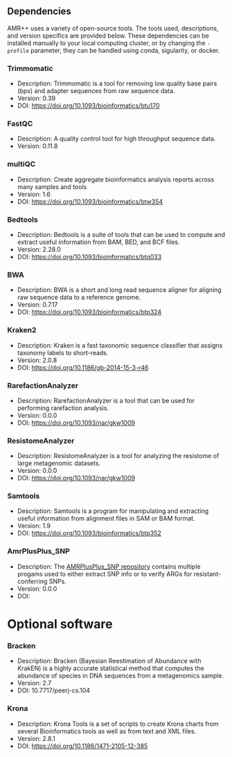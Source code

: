 Dependencies
------------

AMR++ uses a variety of open-source tools. The tools used, descriptions, and version specifics are provided below. These dependencies can be installed manually to your local computing cluster, or by changing the ```-profile``` parameter, they can be handled using conda, sigularity, or docker.

### Trimmomatic
  - Description: Trimmomatic is a tool for removing low quality base pairs (bps) and adapter sequences from raw sequence data.
  - Version: 0.39
  - DOI: https://doi.org/10.1093/bioinformatics/btu170
  
### FastQC
  - Description: A quality control tool for high throughput sequence data.
  - Version: 0.11.8

### multiQC
  - Description: Create aggregate bioinformatics analysis reports across many samples and tools
  - Version: 1.6
  - DOI: https://doi.org/10.1093/bioinformatics/btw354

### Bedtools
  - Description: Bedtools is a suite of tools that can be used to compute and extract useful information from BAM, BED, and BCF files.
  - Version: 2.28.0
  - DOI: https://doi.org/10.1093/bioinformatics/btq033

### BWA
  - Description: BWA is a short and long read sequence aligner for aligning raw sequence data to a reference genome.
  - Version: 0.7.17
  - DOI: https://doi.org/10.1093/bioinformatics/btp324

### Kraken2
  - Description: Kraken is a fast taxonomic sequence classifier that assigns taxonomy labels to short-reads.
  - Version: 2.0.8
  - DOI: https://doi.org/10.1186/gb-2014-15-3-r46

### RarefactionAnalyzer
  - Description: RarefactionAnalyzer is a tool that can be used for performing rarefaction analysis.
  - Version: 0.0.0
  - DOI: https://doi.org/10.1093/nar/gkw1009

### ResistomeAnalyzer
  - Description: ResistomeAnalyzer is a tool for analyzing the resistome of large metagenomic datasets.
  - Version: 0.0.0
  - DOI: https://doi.org/10.1093/nar/gkw1009
  
### Samtools
  - Description: Samtools is a program for manipulating and extracting useful information from alignment files in SAM or BAM format.
  - Version: 1.9
  - DOI: https://doi.org/10.1093/bioinformatics/btp352

### AmrPlusPlus_SNP
  - Description: The [AMRPlusPlus_SNP repository](https://github.com/Isabella136/AmrPlusPlus_SNP) contains multiple progams used to either extract SNP info or to verify ARGs for resistant-conferring SNPs. 
  - Version: 0.0.0
  - DOI: 

# Optional software

### Bracken
  - Description: Bracken (Bayesian Reestimation of Abundance with KrakEN) is a highly accurate statistical method that computes the abundance of species in DNA sequences from a metagenomics sample.
  - Version: 2.7
  - DOI: 10.7717/peerj-cs.104

### Krona
  - Description: Krona Tools is a set of scripts to create Krona charts from several Bioinformatics tools as well as from text and XML files.
  - Version: 2.8.1
  - DOI: https://doi.org/10.1186/1471-2105-12-385

  
